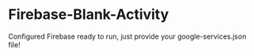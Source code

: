 # Firebase-Blank-Activity
Configured Firebase ready to run, just provide your google-services.json file!
